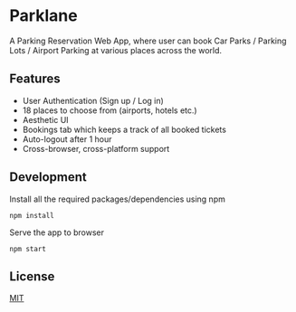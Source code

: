 # Parklane

A Parking Reservation Web App, where user can book Car Parks / Parking Lots / Airport Parking at various places across the world.

## Features
* User Authentication (Sign up / Log in)
* 18 places to choose from (airports, hotels etc.)
* Aesthetic UI
* Bookings tab which keeps a track of all booked tickets
* Auto-logout after 1 hour
* Cross-browser, cross-platform support

## Development

Install all the required packages/dependencies using npm
```
npm install
```
Serve the app to browser
```
npm start
```

## License
[MIT](https://github.com/DivyamKakkar24/Parklane/blob/94d8b13137b69db3c85fddeabccdea615428e33e/LICENSE)
